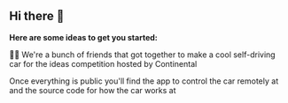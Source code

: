 ## Hi there 👋



**Here are some ideas to get you started:**

🙋‍♀️ We're a bunch of friends that got together to make a cool self-driving car for the ideas competition hosted by Continental

Once everything is public you'll find the app to control the car remotely at []() and the source code for how the car works at []()
